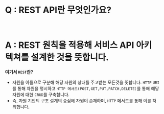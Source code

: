 # Q : REST API란 무엇인가요?

<br />

# A : REST 원칙을 적용해 서비스 API 아키텍쳐를 설계한 것을 뜻합니다.

**여기서 `REST`란?**

- 자원을 이름으로 구분해 해당 자원의 상태를 주고받는 모든것을 뜻합니다. `HTTP` `URI`를 통해 자원을 명시하고 `HTTP 메서드(POST,GET,PUT,PATCH,DELETE)`를 통해 해당 자원에 대한 `CRUD`를 구축합니다.
- 즉, 자원 기반의 구조 설계의 중심에 자원이 존재하며, `HTTP` 메서드를 통해 이를 처리합니다.
